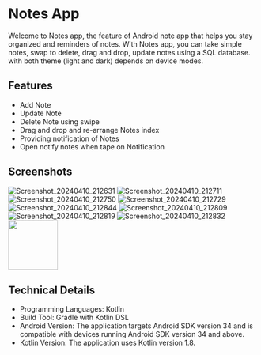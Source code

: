 # Notes App

Welcome to Notes app, the feature of Android note app that helps you stay organized and reminders of notes. With Notes app, you can take simple notes, swap to delete, drag and drop, update notes using a SQL database. with both theme (light and dark) depends on device modes. 

## Features
* Add Note
* Update Note
* Delete Note using swipe
* Drag and drop and re-arrange Notes index
* Providing notification of Notes
* Open notify notes when tape on Notification

## Screenshots
![Screenshot_20240410_212631](https://github.com/VasantDave/Notes_app/assets/142881259/874ada68-5253-42f7-bddd-f9f0b0bd5dd9)
![Screenshot_20240410_212711](https://github.com/VasantDave/Notes_app/assets/142881259/5fb6c48c-2ff5-45f9-a8f5-152f0252f795)
![Screenshot_20240410_212750](https://github.com/VasantDave/Notes_app/assets/142881259/32f62690-9234-4911-a05c-8e78b459c877)
![Screenshot_20240410_212729](https://github.com/VasantDave/Notes_app/assets/142881259/73155771-d8f0-4d88-a972-ac60b15c6a77)
![Screenshot_20240410_212844](https://github.com/VasantDave/Notes_app/assets/142881259/9df70f4d-269a-443a-8982-15777bcc8afd)
![Screenshot_20240410_212809](https://github.com/VasantDave/Notes_app/assets/142881259/343efef9-a374-4479-8360-c7547ad96621)
![Screenshot_20240410_212819](https://github.com/VasantDave/Notes_app/assets/142881259/749eb099-4256-449c-9de3-c78837206eeb)
![Screenshot_20240410_212832](https://github.com/VasantDave/Notes_app/assets/142881259/4d955c66-9937-4658-b583-d4894a03242e)
<img src="[https://your-image-url.type](https://github.com/VasantDave/Notes_app/assets/142881259/4d955c66-9937-4658-b583-d4894a03242e)" width="100" height="100">


## Technical Details
* Programming Languages: Kotlin
* Build Tool: Gradle with Kotlin DSL
* Android Version: The application targets Android SDK version 34 and is compatible with devices running Android SDK version 34 and above.
* Kotlin Version: The application uses Kotlin version 1.8.


